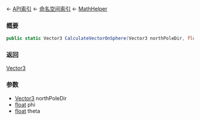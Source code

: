 ← [API索引](Api-Index) ← [命名空间索引](Namespace-Index) ← [MathHelper](VRageMath.MathHelper)

### 概要

```csharp
public static Vector3 CalculateVectorOnSphere(Vector3 northPoleDir, float phi, float theta)
```

### 返回

[Vector3](VRageMath.Vector3)

### 参数

* [Vector3](VRageMath.Vector3) northPoleDir
* [float](https://docs.microsoft.com/en-us/dotnet/api/System.Single?view=netframework-4.6) phi
* [float](https://docs.microsoft.com/en-us/dotnet/api/System.Single?view=netframework-4.6) theta
